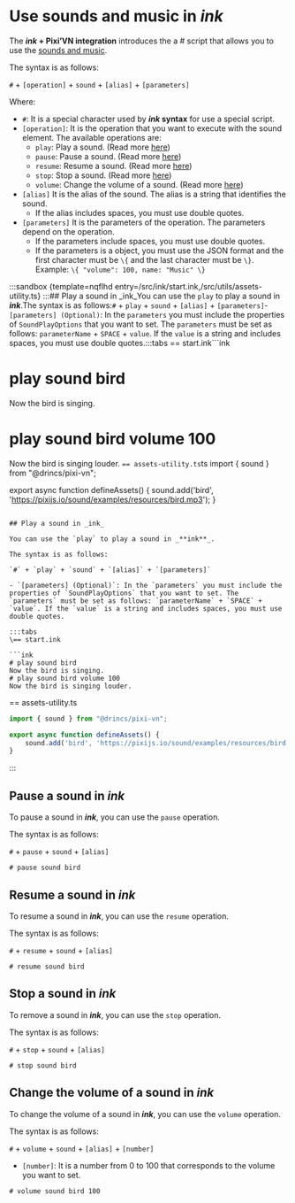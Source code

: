 # Use sounds and music in _ink_

The **_ink_ + Pixi’VN integration** introduces the a # script that allows you to use the [sounds and music](/start/sound.md).

The syntax is as follows:

`#` + `[operation]` + `sound` + `[alias]` + `[parameters]`

Where:

- `#`: It is a special character used by **_ink_ syntax** for use a special script.
- `[operation]`: It is the operation that you want to execute with the sound element. The available operations are:
  - `play`: Play a sound. (Read more [here](#play-a-sound-in-ink))
  - `pause`: Pause a sound. (Read more [here](#pause-a-sound-in-ink))
  - `resume`: Resume a sound. (Read more [here](#resume-a-sound-in-ink))
  - `stop`: Stop a sound. (Read more [here](#stop-a-sound-in-ink))
  - `volume`: Change the volume of a sound. (Read more [here](#change-the-volume-of-a-sound-in-ink))
- `[alias]` It is the alias of the sound. The alias is a string that identifies the sound.
  - If the alias includes spaces, you must use double quotes.
- `[parameters]` It is the parameters of the operation. The parameters depend on the operation.
  - If the parameters include spaces, you must use double quotes.
  - If the parameters is a object, you must use the JSON format and the first character must be `\{` and the last character must be `\}`. Example: `\{ "volume": 100, name: "Music" \}`

:::sandbox {template=nqflhd entry=/src/ink/start.ink,/src/utils/assets-utility.ts}
:::## Play a sound in _ink_You can use the `play` to play a sound in _**ink**_.The syntax is as follows:`#` + `play` + `sound` + `[alias]` + `[parameters]`- `[parameters] (Optional)`: In the `parameters` you must include the properties of `SoundPlayOptions` that you want to set. The `parameters` must be set as follows: `parameterName` + `SPACE` + `value`. If the `value` is a string and includes spaces, you must use double quotes.:::tabs
\== start.ink```ink
# play sound bird
Now the bird is singing.
# play sound bird volume 100
Now the bird is singing louder.
```== assets-utility.ts```ts
import { sound } from "@drincs/pixi-vn";

export async function defineAssets() {
    sound.add('bird', 'https://pixijs.io/sound/examples/resources/bird.mp3');
}
```:::

## Play a sound in _ink_

You can use the `play` to play a sound in _**ink**_.

The syntax is as follows:

`#` + `play` + `sound` + `[alias]` + `[parameters]`

- `[parameters] (Optional)`: In the `parameters` you must include the properties of `SoundPlayOptions` that you want to set. The `parameters` must be set as follows: `parameterName` + `SPACE` + `value`. If the `value` is a string and includes spaces, you must use double quotes.

:::tabs
\== start.ink

```ink
# play sound bird
Now the bird is singing.
# play sound bird volume 100
Now the bird is singing louder.
```

\== assets-utility.ts

```ts
import { sound } from "@drincs/pixi-vn";

export async function defineAssets() {
    sound.add('bird', 'https://pixijs.io/sound/examples/resources/bird.mp3');
}
```

:::

## Pause a sound in _ink_

To pause a sound in _**ink**_, you can use the `pause` operation.

The syntax is as follows:

`#` + `pause` + `sound` + `[alias]`

```ink
# pause sound bird
```

## Resume a sound in _ink_

To resume a sound in _**ink**_, you can use the `resume` operation.

The syntax is as follows:

`#` + `resume` + `sound` + `[alias]`

```ink
# resume sound bird
```

## Stop a sound in _ink_

To remove a sound in _**ink**_, you can use the `stop` operation.

The syntax is as follows:

`#` + `stop` + `sound` + `[alias]`

```ink
# stop sound bird
```

## Change the volume of a sound in _ink_

To change the volume of a sound in _**ink**_, you can use the `volume` operation.

The syntax is as follows:

`#` + `volume` + `sound` + `[alias]` + `[number]`

- `[number]`: It is a number from 0 to 100 that corresponds to the volume you want to set.

```ink
# volume sound bird 100
```

